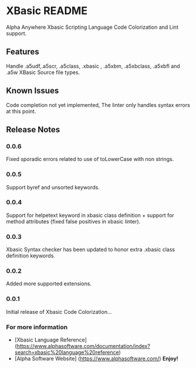 # XBasic README

Alpha Anywhere Xbasic Scripting Language Code Colorization and Lint support.

## Features

Handle .a5udf,.a5scr, .a5class, .xbasic , .a5xbm,  .a5xbclass, .a5xbfl and .a5w XBasic Source file types.

## Known Issues

Code completion not yet implemented, The linter only handles syntax errors at this point.

## Release Notes

### 0.0.6
Fixed sporadic errors related to use of toLowerCase with non strings.

### 0.0.5

Support byref and unsorted keywords.

### 0.0.4

Support for helpetext keyword in xbasic class definition + support for method attributes (fixed false positives in xbasic linter).

### 0.0.3

Xbasic Syntax checker has been updated to honor extra .xbasic class definition keywords.

### 0.0.2

Added more supported extensions.

### 0.0.1

Initial release of Xbasic Code Colorization...

### For more information

* [Xbasic Language Reference] (https://www.alphasoftware.com/documentation/index?search=xbasic%20language%20reference)
* [Alpha Software Website] (https://www.alphasoftware.com/)
**Enjoy!**